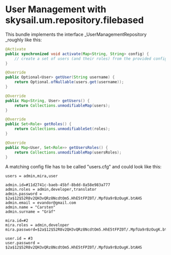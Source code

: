 # User Management with skysail.um.repository.filebased

This bundle implements the interface _UserManagementRepository _roughly like this:

```java
@Activate
public synchronized void activate(Map<String, String> config) {
    // create a set of users (and their roles) from the provided configuration
}

@Override
public Optional<User> getUser(String username) {
    return Optional.ofNullable(users.get(username));
}

@Override
public Map<String, User> getUsers() {
    return Collections.unmodifiableMap(users);
}

@Override
public Set<Role> getRoles() {
    return Collections.unmodifiableSet(roles);
}

@Override
public Map<User, Set<Role>> getUsersRoles() {
    return Collections.unmodifiableMap(usersRoles);
}
```

A matching config file has to be called "users.cfg" and could look like this:

```
users = admin,mira,user

admin.id=#11d2741c-baeb-45bf-8bdd-8a58e983a777
admin.roles = admin,developer,translator
admin.password = $2a$12$52R8v2QH3vQRz8NcdtOm5.HhE5tFPZ0T/.MpfUa9rBzOugK.btAHS
admin.email = evandor@gmail.com
admin.name = "Carsten"
admin.surname = "Gräf"

mira.id=#2
mira.roles = admin,developer
mira.password=$2a$12$52R8v2QH3vQRz8NcdtOm5.HhE5tFPZ0T/.MpfUa9rBzOugK.btAHS

user.id = #3
user.password = $2a$12$52R8v2QH3vQRz8NcdtOm5.HhE5tFPZ0T/.MpfUa9rBzOugK.btAHS
 
```



